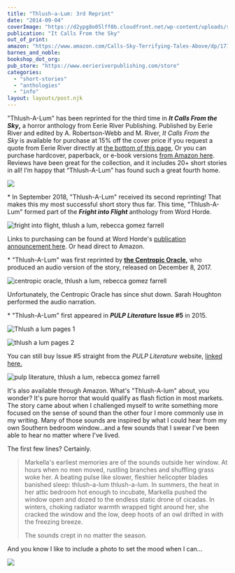 ```yaml
---
title: "Thlush-a-Lum: 3rd Reprint"
date: "2014-09-04"
coverImage: "https://d2ypg8o05lff0b.cloudfront.net/wp-content/uploads/sites/3/pages/It-Call-From.gif"
publication: "It Calls From the Sky"
out_of_print:
amazon: "https://www.amazon.com/Calls-Sky-Terrifying-Tales-Above/dp/1777275040/ref=tmm_hrd_swatch_0?_encoding=UTF8&qid=&sr="
barnes_and_noble:
bookshop_dot_org:
pub_store: "https://www.eerieriverpublishing.com/store"
categories:
  - "short-stories"
  - "anthologies"
  - "info"
layout: layouts/post.njk
---
```


"Thlush-A-Lum" has been reprinted for the third time in **_It Calls From the Sky_,** a horror anthology from Eerie River Publishing. Published by Eerie River and edited by A. Robertson-Webb and M. River, _It Calls From the Sky_ is available for purchase at 15% off the cover price if you request a quote from Eerie River directly at [the bottom of this page](https://www.eerieriverpublishing.com/store), Or you can purchase hardcover, paperback, or e-book versions [from Amazon here](https://www.amazon.com/Calls-Sky-Terrifying-Tales-Above/dp/1777275040/ref=tmm_hrd_swatch_0?_encoding=UTF8&qid=&sr=). Reviews have been great for the collection, and it includes 20+ short stories in all! I’m happy that “Thlush-A-Lum” has found such a great fourth home.

![](https://d2ypg8o05lff0b.cloudfront.net/wp-content/uploads/sites/3/pages/It-Call-From.gif)

\* In September 2018, "Thlush-A-Lum" received its second reprinting! That makes this my most successful short story thus far. This time, "Thlush-A-Lum" formed part of the **_Fright into Flight_** anthology from Word Horde.

![fright into flight, thlush a lum, rebecca gomez farrell](https://d2ypg8o05lff0b.cloudfront.net/wp-content/uploads/sites/3/pages/Fright-into-flight-663x1024.jpg)

Links to purchasing can be found at Word Horde's [publication announcement here](https://wordhorde.com/take-wing-with-our-new-anthology-flight-into-fright-available-today/). Or head direct to Amazon.

\* "Thlush-A-Lum" was first reprinted by **[the Centropic Oracle](http://www.centropicoracle.com/),** who produced an audio version of the story, released on December 8, 2017.

![centropic oracle, thlush a lum, rebecca gomez farrell](https://d2ypg8o05lff0b.cloudfront.net/wp-content/uploads/sites/3/pages/centropic-oracle.jpg)

Unfortunately, the Centropic Oracle has since shut down. Sarah Houghton performed the audio narration.

\* "Thlush-A-Lum" first appeared in **_PULP Literature_ Issue #5** in 2015.

![Thlush a lum pages 1](https://d2ypg8o05lff0b.cloudfront.net/wp-content/uploads/sites/3/pages/Thlush-a-lum-pages-1-375x500.jpg)

![thlush a lum pages 2](https://d2ypg8o05lff0b.cloudfront.net/wp-content/uploads/sites/3/pages/thlush-a-lum-pages-2-375x500.jpg)

You can still buy Issue #5 straight from the _PULP Literature_ website, [linked here.](http://pulpliterature.com/product-category/pulp-literature/issue-5-winter-2015/)

![pulp literature, thlush a lum, rebecca gomez farrell](https://d2ypg8o05lff0b.cloudfront.net/wp-content/uploads/sites/3/pages/Pulp-Literature-5-682x1024.jpg)

It's also available through Amazon. What's "Thlush-A-lum" about, you wonder? It's pure horror that would qualify as flash fiction in most markets. The story came about when I challenged myself to write something more focused on the sense of sound than the other four I more commonly use in my writing. Many of those sounds are inspired by what I could hear from my own Southern bedroom window...and a few sounds that I swear I've been able to hear no matter where I've lived.

The first few lines? Certainly.

> Markella's earliest memories are of the sounds outside her window. At hours when no men moved, rustling branches and shuffling grass woke her. A beating pulse like slower, fleshier helicopter blades banished sleep: thlush-a-lum thlush-a-lum. In summers, the heat in her attic bedroom hot enough to incubate, Markella pushed the window open and dozed to the endless static drone of cicadas. In winters, choking radiator warmth wrapped tight around her, she cracked the window and the low, deep hoots of an owl drifted in with the freezing breeze.
>
> The sounds crept in no matter the season.

And you know I like to include a photo to set the mood when I can...

[![](https://images.unsplash.com/photo-1535231540604-72e8fbaf8cdb?ixlib=rb-1.2.1&q=80&fm=jpg&crop=entropy&cs=tinysrgb&w=1080&fit=max&ixid=eyJhcHBfaWQiOjQ1NDExfQ)](https://images.unsplash.com/photo-1535231540604-72e8fbaf8cdb?ixlib=rb-1.2.1&q=80&fm=jpg&crop=entropy&cs=tinysrgb&w=1080&fit=max&ixid=eyJhcHBfaWQiOjQ1NDExfQ)
